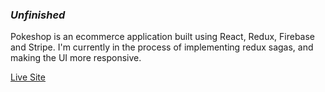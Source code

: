 ### *Unfinished*
Pokeshop is an ecommerce application built using React, Redux, Firebase and Stripe. I'm currently in the process of implementing redux sagas, and making the UI more responsive.

<a href="https://pokeshop-app.herokuapp.com/">Live Site</a>
